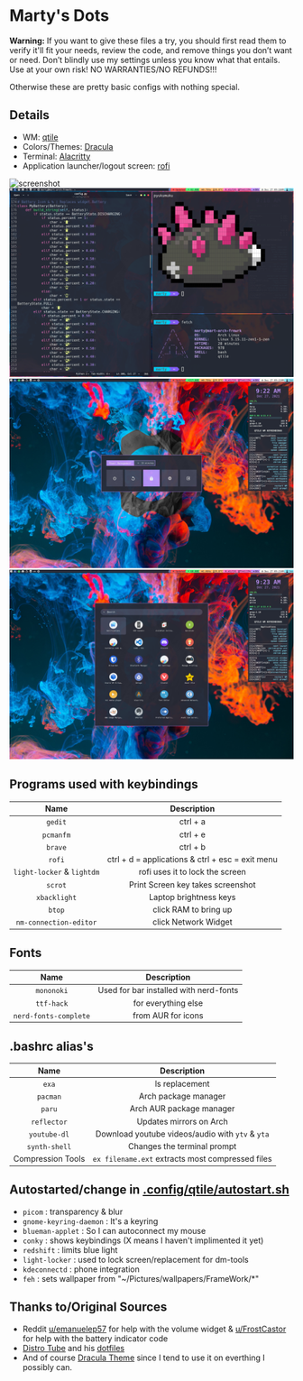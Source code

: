 # Marty's Dots
**Warning:** If you want to give these files a try, you should first read them to verify it'll fit your needs, review the code, and remove things you don’t want or need. Don’t blindly use my settings unless you know what that entails. Use at your own risk! NO WARRANTIES/NO REFUNDS!!!

Otherwise these are pretty basic configs with nothing special.

## Details
* WM: [qtile](http://www.qtile.org)
* Colors/Themes: [Dracula](https://draculatheme.com)
* Terminal: [Alacritty](https://github.com/alacritty/alacritty)
* Application launcher/logout screen: [rofi](https://github.com/davatorium/rofi)

![screenshot](.screenshots/desktop.png)
![screenshot](.screenshots/term-fetch.png)
![screenshot](.screenshots/logout-menu.png)
![screenshot](.screenshots/apps-menu.png)

## Programs used with keybindings
|Name|Description|
|:----------:|:-------------:|
|`gedit`|ctrl + a|
|`pcmanfm`|ctrl + e|
|`brave`|ctrl + b|
|`rofi`|ctrl + d = applications & ctrl + esc = exit menu|
|`light-locker` & `lightdm`|rofi uses it to lock the screen|
|`scrot`|Print Screen key takes screenshot|
|`xbacklight`|Laptop brightness keys|
|`btop`|click RAM to bring up|
|`nm-connection-editor`|click Network Widget|

## Fonts
|Name|Description|
|:----------:|:-------------:|
|`mononoki`|Used for bar installed with nerd-fonts|
|`ttf-hack`|for everything else|
|`nerd-fonts-complete`|from AUR for icons|

## .bashrc alias's
|Name|Description|
|:----------:|:-------------:|
|`exa`|ls replacement|
|`pacman`|Arch package manager|
|`paru`|Arch AUR package manager|
|`reflector`|Updates mirrors on Arch|
|`youtube-dl`|Download youtube videos/audio with `ytv` & `yta`|
|`synth-shell`|Changes the terminal prompt|
| Compression Tools|`ex filename.ext` extracts most compressed files|


## Autostarted/change in [.config/qtile/autostart.sh](https://github.com/Marty1820/dotfiles/blob/master/.config/qtile/autostart.sh)

+ `picom` : transparency & blur
+ `gnome-keyring-daemon` : It's a keyring
+ `blueman-applet` : So I can autoconnect my mouse
+ `conky` : shows keybindings (X means I haven't implimented it yet)
+ `redshift` : limits blue light
+ `light-locker` : used to lock screen/replacement for dm-tools
+ `kdeconnectd` : phone integration
+ `feh` : sets wallpaper from "~/Pictures/wallpapers/FrameWork/*"

## Thanks to/Original Sources
* Reddit [u/emanuelep57](https://www.reddit.com/user/emanuelep57) for help with the volume widget & [u/FrostCastor](https://www.reddit.com/user/FrostCastor) for help with the battery indicator code
* [Distro Tube](https://distro.tube/) and his [dotfiles](https://gitlab.com/dwt1/dotfiles)
* And of course [Dracula Theme](https://github.com/dracula/dracula-theme) since I tend to use it on everthing I possibly can.
